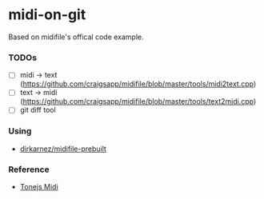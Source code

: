midi-on-git
===========
Based on midifile's offical code example.

### TODOs
- [ ] midi -> text (https://github.com/craigsapp/midifile/blob/master/tools/midi2text.cpp)
- [ ] text -> midi (https://github.com/craigsapp/midifile/blob/master/tools/text2midi.cpp)
- [ ] git diff tool

### Using
- [dirkarnez/midifile-prebuilt](https://github.com/dirkarnez/midifile-prebuilt)

### Reference
- [Tonejs Midi](http://tonejs.github.io/Midi/)